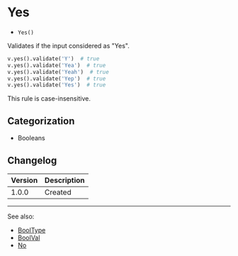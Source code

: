 # Yes

- `Yes()`

Validates if the input considered as "Yes".

```python
v.yes().validate('Y')  # true
v.yes().validate('Yea')  # true
v.yes().validate('Yeah')  # true
v.yes().validate('Yep')  # true
v.yes().validate('Yes')  # true
```

This rule is case-insensitive.

## Categorization

- Booleans

## Changelog

Version | Description
--------|-------------
  1.0.0 | Created

***
See also:

- [BoolType](BoolType.md)
- [BoolVal](BoolVal.md)
- [No](No.md)